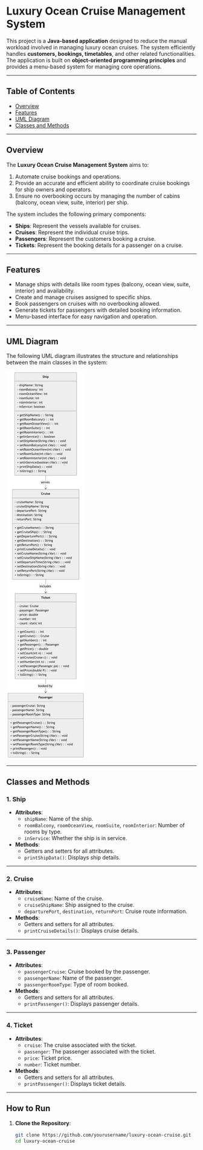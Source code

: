 # Luxury Ocean Cruise Management System

This project is a **Java-based application** designed to reduce the manual workload involved in managing luxury ocean cruises. The system efficiently handles **customers, bookings, timetables**, and other related functionalities. The application is built on **object-oriented programming principles** and provides a menu-based system for managing core operations.

---

## Table of Contents

- [Overview](#overview)
- [Features](#features)
- [UML Diagram](#uml-diagram)
- [Classes and Methods](#classes-and-methods)


---

## Overview

The **Luxury Ocean Cruise Management System** aims to:
1. Automate cruise bookings and operations.
2. Provide an accurate and efficient ability to coordinate cruise bookings for ship owners and operators.
3. Ensure no overbooking occurs by managing the number of cabins (balcony, ocean view, suite, interior) per ship.

The system includes the following primary components:
- **Ships**: Represent the vessels available for cruises.
- **Cruises**: Represent the individual cruise trips.
- **Passengers**: Represent the customers booking a cruise.
- **Tickets**: Represent the booking details for a passenger on a cruise.

---

## Features

- Manage ships with details like room types (balcony, ocean view, suite, interior) and availability.
- Create and manage cruises assigned to specific ships.
- Book passengers on cruises with no overbooking allowed.
- Generate tickets for passengers with detailed booking information.
- Menu-based interface for easy navigation and operation.

---

## UML Diagram

The following UML diagram illustrates the structure and relationships between the main classes in the system:

![UML Diagram](UML.jpg)

---

## Classes and Methods

### 1. **Ship**
- **Attributes**:
  - `shipName`: Name of the ship.
  - `roomBalcony`, `roomOceanView`, `roomSuite`, `roomInterior`: Number of rooms by type.
  - `inService`: Whether the ship is in service.
- **Methods**:
  - Getters and setters for all attributes.
  - `printShipData()`: Displays ship details.

---

### 2. **Cruise**
- **Attributes**:
  - `cruiseName`: Name of the cruise.
  - `cruiseShipName`: Ship assigned to the cruise.
  - `departurePort`, `destination`, `returnPort`: Cruise route information.
- **Methods**:
  - Getters and setters for all attributes.
  - `printCruiseDetails()`: Displays cruise details.

---

### 3. **Passenger**
- **Attributes**:
  - `passengerCruise`: Cruise booked by the passenger.
  - `passengerName`: Name of the passenger.
  - `passengerRoomType`: Type of room booked.
- **Methods**:
  - Getters and setters for all attributes.
  - `printPassenger()`: Displays passenger details.

---

### 4. **Ticket**
- **Attributes**:
  - `cruise`: The cruise associated with the ticket.
  - `passenger`: The passenger associated with the ticket.
  - `price`: Ticket price.
  - `number`: Ticket number.
- **Methods**:
  - Getters and setters for all attributes.
  - `printPassenger()`: Displays ticket details.

---

## How to Run

1. **Clone the Repository**:
   ```bash
   git clone https://github.com/yourusername/luxury-ocean-cruise.git
   cd luxury-ocean-cruise
